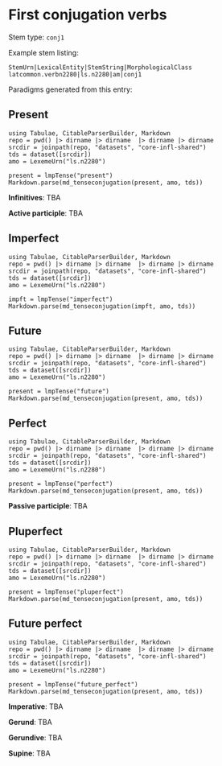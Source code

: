 # First conjugation verbs

Stem type: `conj1`



Example stem listing:

```
StemUrn|LexicalEntity|StemString|MorphologicalClass
latcommon.verbn2280|ls.n2280|am|conj1
```


Paradigms generated from this entry:


## Present

```@eval
using Tabulae, CitableParserBuilder, Markdown
repo = pwd() |> dirname |> dirname  |> dirname |> dirname
srcdir = joinpath(repo, "datasets", "core-infl-shared") 
tds = dataset([srcdir])
amo = LexemeUrn("ls.n2280")

present = lmpTense("present")
Markdown.parse(md_tenseconjugation(present, amo, tds))
```


**Infinitives**: TBA

**Active participle**: TBA

## Imperfect 

```@eval
using Tabulae, CitableParserBuilder, Markdown
repo = pwd() |> dirname |> dirname  |> dirname |> dirname
srcdir = joinpath(repo, "datasets", "core-infl-shared") 
tds = dataset([srcdir])
amo = LexemeUrn("ls.n2280")

impft = lmpTense("imperfect")
Markdown.parse(md_tenseconjugation(impft, amo, tds))
```


## Future

```@eval
using Tabulae, CitableParserBuilder, Markdown
repo = pwd() |> dirname |> dirname  |> dirname |> dirname
srcdir = joinpath(repo, "datasets", "core-infl-shared") 
tds = dataset([srcdir])
amo = LexemeUrn("ls.n2280")

present = lmpTense("future")
Markdown.parse(md_tenseconjugation(present, amo, tds))
```


## Perfect

```@eval
using Tabulae, CitableParserBuilder, Markdown
repo = pwd() |> dirname |> dirname  |> dirname |> dirname
srcdir = joinpath(repo, "datasets", "core-infl-shared") 
tds = dataset([srcdir])
amo = LexemeUrn("ls.n2280")

present = lmpTense("perfect")
Markdown.parse(md_tenseconjugation(present, amo, tds))
```

**Passive participle**: TBA



## Pluperfect

```@eval
using Tabulae, CitableParserBuilder, Markdown
repo = pwd() |> dirname |> dirname  |> dirname |> dirname
srcdir = joinpath(repo, "datasets", "core-infl-shared") 
tds = dataset([srcdir])
amo = LexemeUrn("ls.n2280")

present = lmpTense("pluperfect")
Markdown.parse(md_tenseconjugation(present, amo, tds))
```



## Future perfect

```@eval
using Tabulae, CitableParserBuilder, Markdown
repo = pwd() |> dirname |> dirname  |> dirname |> dirname
srcdir = joinpath(repo, "datasets", "core-infl-shared") 
tds = dataset([srcdir])
amo = LexemeUrn("ls.n2280")

present = lmpTense("future_perfect")
Markdown.parse(md_tenseconjugation(present, amo, tds))
```

**Imperative**: TBA 


**Gerund**: TBA

**Gerundive**: TBA

**Supine**: TBA
